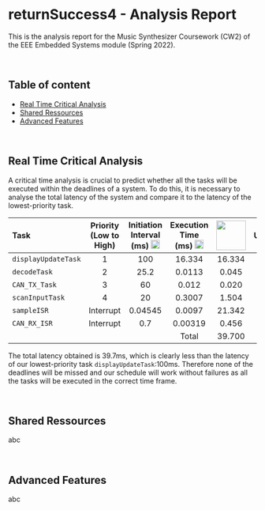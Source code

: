 # returnSuccess4 - Analysis Report

This is the analysis report for the Music Synthesizer Coursework (CW2) of the EEE Embedded Systems module (Spring 2022).

</br>

## Table of content

* [Real Time Critical Analysis](./README.md#real-time-critical-analysis)
* [Shared Ressources](./README.md#shared-ressources)
* [Advanced Features](./README.md#advanced-features)

</br>

## Real Time Critical Analysis
A critical time analysis is crucial to predict whether all the tasks will be executed within the deadlines of a system. 
To do this, it is necessary to analyse the total latency of the system and compare it to the latency of the lowest-priority 
task.

|       Task        | Priority (Low to High) | Initiation  Interval (ms) <img src="https://render.githubusercontent.com/render/math?math=\tau_i" width = "18"> | Execution Time (ms) <img src="https://render.githubusercontent.com/render/math?math=T_i" width = "18">  | <img src="https://render.githubusercontent.com/render/math?math=\left[\frac{\tau_n}{\tau_i} \right] T_i" width = "60"> | CPU Utilisation (%) |
|:-----------------|:----------------------:|:-------------------------:|:-------------------:|:---------------------------------------:|:--------------------:|
| `displayUpdateTask` |            1           |            100            |        16.334       |                  16.334                 |        16.334        |
| `decodeTask`        |            2           |            25.2           |        0.0113       |                  0.045                  |         0.045        |
| `CAN_TX_Task`       |            3           |             60            |        0.012        |                  0.020                  |         0.020        |
| `scanInputTask`     |            4           |             20            |        0.3007       |                  1.504                  |         1.504        |
| `sampleISR`         |        Interrupt       |          0.04545          |        0.0097       |                  21.342                 |        21.342        |
| `CAN_RX_ISR`        |        Interrupt       |            0.7            |       0.00319       |                  0.456                  |         0.456        |
|                   |                        |                           |        Total        |                  39.700                 |        39.700

The total latency obtained is 39.7ms, which is clearly less than the latency of our lowest-priority task `displayUpdateTask`:100ms. Therefore none of the deadlines will be missed and our schedule will work without failures as all the tasks will be executed in the correct
time frame.

</br>

## Shared Ressources

abc

</br>

## Advanced Features

abc

